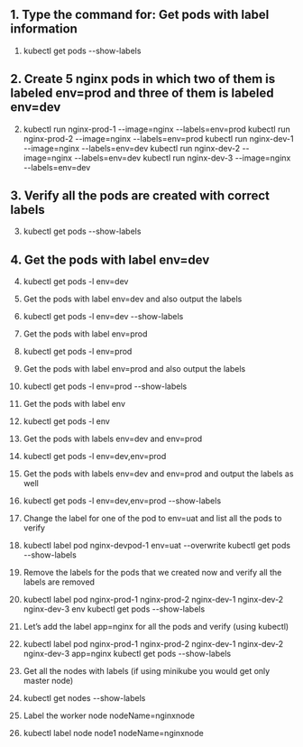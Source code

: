 ## 1.  Type the command for: Get pods with label information
1.  kubectl get pods --show-labels

## 2.  Create 5 nginx pods in which two of them is labeled env=prod and three of them is labeled env=dev
2.  kubectl run nginx-prod-1 --image=nginx --labels=env=prod
    kubectl run nginx-prod-2 --image=nginx --labels=env=prod
    kubectl run nginx-dev-1 --image=nginx --labels=env=dev
    kubectl run nginx-dev-2 --image=nginx --labels=env=dev
    kubectl run nginx-dev-3 --image=nginx --labels=env=dev
	
## 3. 	Verify all the pods are created with correct labels
3.  kubectl get pods --show-labels

## 4. Get the pods with label env=dev
4. kubectl get pods -l env=dev

5. Get the pods with label env=dev and also output the labels
5. kubectl get pods -l env=dev --show-labels

6. Get the pods with label env=prod
6. kubectl get pods -l env=prod

7. Get the pods with label env=prod and also output the labels
7. kubectl get pods -l env=prod --show-labels

8. Get the pods with label env
8. kubectl get pods -l env

9. Get the pods with labels env=dev and env=prod
9. kubectl get pods -l env=dev,env=prod

10. Get the pods with labels env=dev and env=prod and output the labels as well
10. kubectl get pods -l env=dev,env=prod --show-labels

11. Change the label for one of the pod to env=uat and list all the pods to verify
11. kubectl label pod nginx-devpod-1 env=uat --overwrite kubectl get pods --show-labels

12. Remove the labels for the pods that we created now and verify all the labels are removed
12. kubectl label pod nginx-prod-1 nginx-prod-2 nginx-dev-1 nginx-dev-2 nginx-dev-3 env
    kubectl get pods --show-labels


13. Let’s add the label app=nginx for all the pods and verify (using kubectl)
13. kubectl label pod nginx-prod-1 nginx-prod-2 nginx-dev-1 nginx-dev-2 nginx-dev-3 app=nginx
	kubectl get pods --show-labels
	
14. Get all the nodes with labels (if using minikube you would get only master node)
14. kubectl get nodes --show-labels

15. Label the worker node nodeName=nginxnode
15. kubectl label node node1 nodeName=nginxnode
